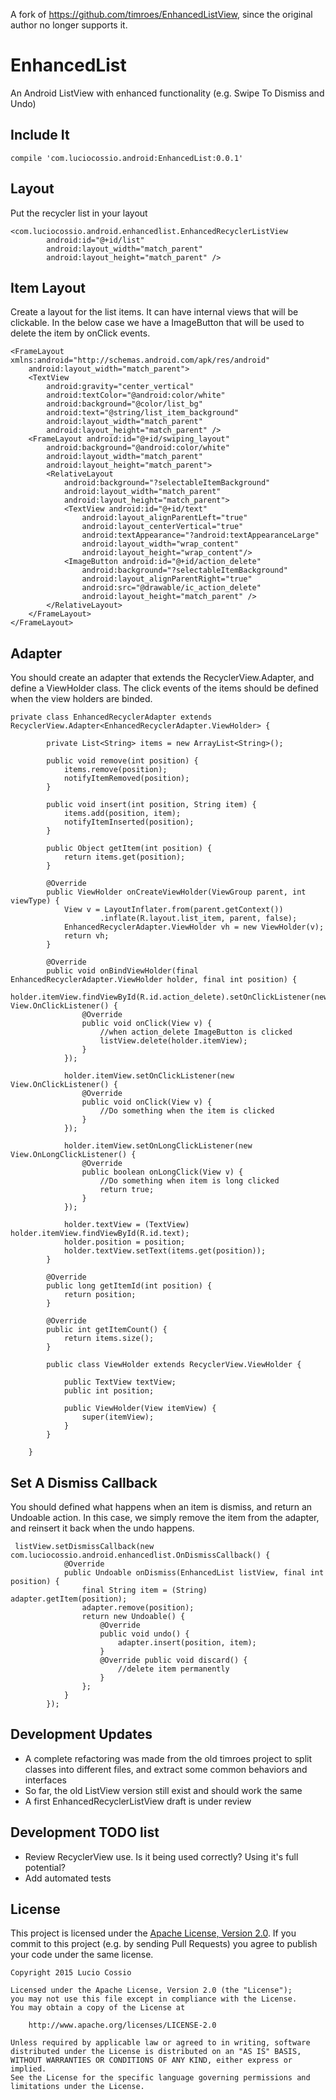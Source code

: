 A fork of https://github.com/timroes/EnhancedListView, since the original author no longer supports it.

EnhancedList
=============================

An Android ListView with enhanced functionality (e.g. Swipe To Dismiss and Undo)

Include It
------------------

  ```compile 'com.luciocossio.android:EnhancedList:0.0.1'```
  
Layout
------------------

Put the recycler list in your layout
```
<com.luciocossio.android.enhancedlist.EnhancedRecyclerListView
        android:id="@+id/list"
        android:layout_width="match_parent"
        android:layout_height="match_parent" />
```

Item Layout
------------------

Create a layout for the list items. It can have internal views that will be clickable. 
In the below case we have a ImageButton that will be used to delete the item by onClick events.

```
<FrameLayout xmlns:android="http://schemas.android.com/apk/res/android"
    android:layout_width="match_parent">
    <TextView
        android:gravity="center_vertical"
        android:textColor="@android:color/white"
        android:background="@color/list_bg"
        android:text="@string/list_item_background"
        android:layout_width="match_parent"
        android:layout_height="match_parent" />
    <FrameLayout android:id="@+id/swiping_layout"
        android:background="@android:color/white"
        android:layout_width="match_parent"
        android:layout_height="match_parent">
        <RelativeLayout
            android:background="?selectableItemBackground"
            android:layout_width="match_parent"
            android:layout_height="match_parent">
            <TextView android:id="@+id/text"
                android:layout_alignParentLeft="true"
                android:layout_centerVertical="true"
                android:textAppearance="?android:textAppearanceLarge"
                android:layout_width="wrap_content"
                android:layout_height="wrap_content"/>
            <ImageButton android:id="@+id/action_delete"
                android:background="?selectableItemBackground"
                android:layout_alignParentRight="true"
                android:src="@drawable/ic_action_delete"
                android:layout_height="match_parent" />
        </RelativeLayout>
    </FrameLayout>
</FrameLayout>
```

Adapter
-------------------

You should create an adapter that extends the RecyclerView.Adapter, and define a ViewHolder class.
The click events of the items should be defined when the view holders are binded.

```
private class EnhancedRecyclerAdapter extends RecyclerView.Adapter<EnhancedRecyclerAdapter.ViewHolder> {

        private List<String> items = new ArrayList<String>();

        public void remove(int position) {
            items.remove(position);
            notifyItemRemoved(position);
        }

        public void insert(int position, String item) {
            items.add(position, item);
            notifyItemInserted(position);
        }

        public Object getItem(int position) {
            return items.get(position);
        }

        @Override
        public ViewHolder onCreateViewHolder(ViewGroup parent, int viewType) {
            View v = LayoutInflater.from(parent.getContext())
                    .inflate(R.layout.list_item, parent, false);
            EnhancedRecyclerAdapter.ViewHolder vh = new ViewHolder(v);
            return vh;
        }

        @Override
        public void onBindViewHolder(final EnhancedRecyclerAdapter.ViewHolder holder, final int position) {
            holder.itemView.findViewById(R.id.action_delete).setOnClickListener(new View.OnClickListener() {
                @Override
                public void onClick(View v) {
                    //when action_delete ImageButton is clicked
                    listView.delete(holder.itemView);
                }
            });

            holder.itemView.setOnClickListener(new View.OnClickListener() {
                @Override
                public void onClick(View v) {
                    //Do something when the item is clicked
                }
            });

            holder.itemView.setOnLongClickListener(new View.OnLongClickListener() {
                @Override
                public boolean onLongClick(View v) {
                    //Do something when item is long clicked
                    return true;
                }
            });

            holder.textView = (TextView) holder.itemView.findViewById(R.id.text);
            holder.position = position;
            holder.textView.setText(items.get(position));
        }

        @Override
        public long getItemId(int position) {
            return position;
        }

        @Override
        public int getItemCount() {
            return items.size();
        }

        public class ViewHolder extends RecyclerView.ViewHolder {

            public TextView textView;
            public int position;

            public ViewHolder(View itemView) {
                super(itemView);
            }
        }

    }
```

Set A Dismiss Callback
------------------

You should defined what happens when an item is dismiss, and return an Undoable action.
In this case, we simply remove the item from the adapter, and reinsert it back when the undo happens.

```
 listView.setDismissCallback(new com.luciocossio.android.enhancedlist.OnDismissCallback() {
            @Override
            public Undoable onDismiss(EnhancedList listView, final int position) {
                final String item = (String) adapter.getItem(position);
                adapter.remove(position);
                return new Undoable() {
                    @Override
                    public void undo() {
                        adapter.insert(position, item);
                    }
                    @Override public void discard() {
                        //delete item permanently
                    }
                };
            }
        });
```

Development Updates
------------------

- A complete refactoring was made from the old timroes project to split classes into different files, and extract some common behaviors and interfaces
- So far, the old ListView version still exist and should work the same
- A first EnhancedRecyclerListView draft is under review

Development TODO list
------------------

- Review RecyclerView use. Is it being used correctly? Using it's full potential?
- Add automated tests

## License

This project is licensed under the [Apache License, Version 2.0](http://www.apache.org/licenses/LICENSE-2.0.html). If you commit to this project (e.g. by sending Pull Requests) you agree to publish your code under the same license.

```text
Copyright 2015 Lucio Cossio

Licensed under the Apache License, Version 2.0 (the "License");
you may not use this file except in compliance with the License.
You may obtain a copy of the License at

    http://www.apache.org/licenses/LICENSE-2.0

Unless required by applicable law or agreed to in writing, software
distributed under the License is distributed on an "AS IS" BASIS,
WITHOUT WARRANTIES OR CONDITIONS OF ANY KIND, either express or implied.
See the License for the specific language governing permissions and
limitations under the License.
```
